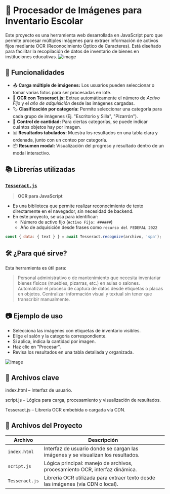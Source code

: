 # 📸 Procesador de Imágenes para Inventario Escolar

Este proyecto es una herramienta web desarrollada en JavaScript puro que permite procesar múltiples imágenes para extraer información de activos fijos mediante OCR (Reconocimiento Óptico de Caracteres). Está diseñado para facilitar la recopilación de datos de inventario de bienes en instituciones educativas.
![image](https://github.com/user-attachments/assets/42a87dc3-180c-4f04-85aa-e65d217e2669)

## 🚀 Funcionalidades

- 📤 **Carga múltiple de imágenes:** Los usuarios pueden seleccionar o tomar varias fotos para ser procesadas en lote.
- 🧠 **OCR con Tesseract.js:** Extrae automáticamente el número de *Activo Fijo* y el *año de adquisición* desde las imágenes cargadas.
- 🏷️ **Clasificación por categoría:** Permite seleccionar una categoría para cada grupo de imágenes (Ej. "Escritorio y Silla", "Pizarrón").
- 🔢 **Control de cantidad:** Para ciertas categorías, se puede indicar cuántos objetos hay por imagen.
- 📊 **Resultados tabulados:** Muestra los resultados en una tabla clara y ordenada, junto con un conteo por categoría.
- 📦 **Resumen modal:** Visualización del progreso y resultado dentro de un modal interactivo.

## 📚 Librerías utilizadas

### [`Tesseract.js`](https://github.com/naptha/tesseract.js)
> **OCR para JavaScript**
- Es una biblioteca que permite realizar reconocimiento de texto directamente en el navegador, sin necesidad de backend.
- En este proyecto, se usa para identificar:
  - Número de activo fijo (`Activo Fijo: ######`)
  - Año de adquisición desde frases como `recurso del FEDERAL 2022`

```js
const { data: { text } } = await Tesseract.recognize(archivo, 'spa');
```

## 🛠️ ¿Para qué sirve?
Esta herramienta es útil para:

> Personal administrativo o de mantenimiento que necesita inventariar bienes físicos (muebles, pizarras, etc.) en aulas o salones.
> Automatizar el proceso de captura de datos desde etiquetas o placas en objetos.
> Centralizar información visual y textual sin tener que transcribir manualmente.

## 📷 Ejemplo de uso
- Selecciona las imágenes con etiquetas de inventario visibles.
- Elige el salón y la categoría correspondiente.
- Si aplica, indica la cantidad por imagen.
- Haz clic en "Procesar".
- Revisa los resultados en una tabla detallada y organizada.

![image](https://github.com/user-attachments/assets/b2ad128b-6eb2-4141-8d03-3ac2d1743e3f)

## 🧩 Archivos clave
index.html – Interfaz de usuario.

script.js – Lógica para carga, procesamiento y visualización de resultados.

Tesseract.js – Librería OCR embebida o cargada vía CDN.

## 📁 Archivos del Proyecto

| Archivo       | Descripción                                                                    |
|---------------|---------------------------------------------------------------------------------|
| `index.html`  | Interfaz de usuario donde se cargan las imágenes y se visualizan los resultados. |
| `script.js`   | Lógica principal: manejo de archivos, procesamiento OCR, interfaz dinámica.     |
| `Tesseract.js`| Librería OCR utilizada para extraer texto desde las imágenes (vía CDN o local). |
